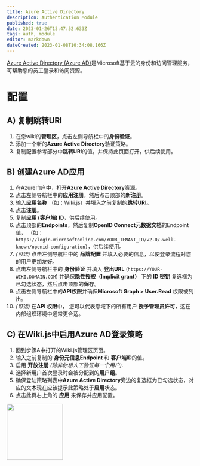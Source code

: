 ```yaml
---
title: Azure Active Directory
description: Authentication Module
published: true
date: 2023-01-26T13:47:52.633Z
tags: auth, module
editor: markdown
dateCreated: 2023-01-08T10:34:08.166Z
---
```


[Azure Active Directory (Azure AD)](https://azure.microsoft.com/en-ca/services/active-directory/)是Microsoft基于云的身份和访问管理服务，可帮助您的员工登录和访问资源。

# 配置

## A) 复制跳转URI

1. 在您wiki的**管理区**，点击左侧导航栏中的**身份验证**。
1. 添加一个新的**Azure Active Directory**验证策略。
1. 复制配置参考部分中**跳转URI**的值，并保持此页面打开，供后续使用。

## B) 创建Azure AD应用

1. 在Azure门户中，打开**Azure Active Directory**资源。
1. 点击左侧导航栏中的**应用注册**，然后点击顶部的**新注册**。
1. 输入**应用名称** （如：Wiki.js）并填入之前复制的**跳转URI**。
1. 点击**注册**。
1. 复制**应用 (客户端) ID**，供后续使用。
1. 点击顶部的**Endpoints**，然后复制**OpenID Connect元数据文档**的Endpoint值， （如： `https://login.microsoftonline.com/YOUR_TENANT_ID/v2.0/.well-known/openid-configuration`），供后续使用。
1. *(可选)* 点击左侧导航栏中的 **品牌配置** 并填入必要的信息，以使登录流程对您的用户更加友好。
1. 点击左侧导航栏中的 **身份验证** 并填入 **登出URL** (`https://YOUR-WIKI.DOMAIN.COM`) 并确保**隐性授权（Implicit grant）** 下的 **ID 密钥** 复选框为已勾选状态，然后点击顶部的**保存**。
1. 点击左侧导航栏中的**API权限**并确保**Microsoft Graph > User.Read** 权限被列出。
1. *(可选)* 在**API 权限**中， 您可以代表您域下的所有用户 **授予管理员许可**，这在内部组织环境中通常更合适。

## C) 在Wiki.js中启用Azure AD登录策略

1. 回到步骤A中打开的Wiki.js管理区页面。
1. 输入之前复制的 **身份元信息Endpoint** 和 **客户端ID**的值。
1. 启用 **开放注册** *(除非你想人工验证每一个用户)*.
1. 选择新用户首次登录时会被分配到的**用户组**。
1. 确保登陆策略列表中**Azure Active Directory**旁边的复选框为已勾选状态，对应的文本现在应该提示此策略处于**启用**状态。
1. 点击此页右上角的 **应用** 来保存并应用配置。

<img src="https://static.requarks.io/logo/azure.svg" class="align-abstopright" style="width:150px;" />
  
